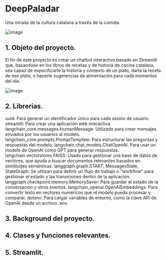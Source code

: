 # DeepPaladar
Una mirada de la cultura catalana a través de la comida. 


![image](https://github.com/user-attachments/assets/cac36753-45cd-4797-951e-ea120a0340e3)

## 1. Objeto del proyecto. 
El fin de este proyecto es crear un chatbot interactivo basado en Streamlit que, basandose en los libros de recetas y de historia de cocina catalana, sea capaz de especificarte la historia y contexto de un plato, darte la receta de ese plato, o hacerte sugerencias de alimentación para cada momentos del día. 


![image](https://github.com/user-attachments/assets/5cac8163-432f-4f71-8094-bd666cf85253)



## 2. Librerias. 

uuid: Para generar un identificador único para cada sesión de usuario.
streamlit: Para crear una aplicación web interactiva.
langchain_core.messages.HumanMessage: Utilizado para crear mensajes enviados por los usuarios al modelo.
langchain_core.prompts.PromptTemplate: Para estructurar las preguntas y respuestas del modelo.
langchain.chat_models.ChatOpenAI: Para usar un modelo de OpenAI como GPT para generar respuestas.
langchain.vectorstores.FAISS: Usado para gestionar una base de datos de vectores, que ayuda a buscar documentos relevantes basados en similitudes semánticas.
langgraph.graph.START, MessagesState, StateGraph: Se utilizan para definir un flujo de trabajo o "workflow" para gestionar el estado y las transiciones dentro de la aplicación.
langgraph.checkpoint.memory.MemorySaver: Para guardar el estado de la conversación y otros eventos.
langchain_openai.OpenAIEmbeddings: Para convertir texto en vectores numéricos que el modelo pueda procesar y comparar.
dotenv: Para cargar variables de entorno, como la clave API de OpenAI desde un archivo .env.

## 3. Background del proyecto.

## 4. Clases y funciones relevantes.


## 5. Streamlit. 


